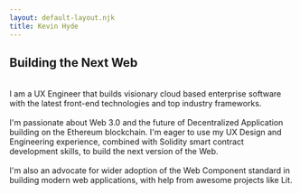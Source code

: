 ```yaml
---
layout: default-layout.njk
title: Kevin Hyde
---
```


## Building the Next Web
  
\
I am a UX Engineer that builds visionary cloud based enterprise software with the latest front-end technologies and top industry frameworks.  
\
I'm passionate about Web 3.0 and the future of Decentralized Application building on the Ethereum blockchain. I'm eager to use my UX Design and Engineering experience, combined with Solidity smart contract development skills, to build the next version of the Web.  
\
I'm also an advocate for wider adoption of the Web Component standard in building modern web applications, with help from awesome projects like Lit.